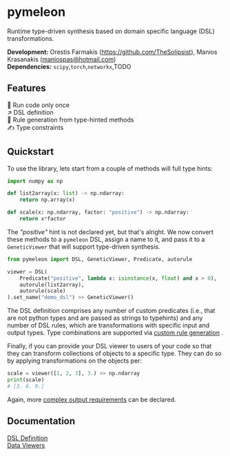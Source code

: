 # pymeleon
Runtime type-driven synthesis 
based on domain specific language (DSL) transformations.

**Development:** Orestis Farmakis (https://github.com/TheSolipsist), Manios Krasanakis (maniospas@hotmail.com)<br>
**Dependencies:** `scipy`,`torch`,`networkx`,TODO

## Features
:rocket: Run code only once<br>
:arrow_upper_right: DSL definition<br>
:robot: Rule generation from type-hinted methods<br>
:writing_hand: Type constraints<br>

## Quickstart
To use the library, lets start from a couple of
methods will full type hints:

```python
import numpy as np

def list2array(x: list) -> np.ndarray:
    return np.array(x)

def scale(x: np.ndarray, factor: "positive") -> np.ndarray:
    return x*factor
```

The *"positive"* hint is not declared yet, 
but that's alright. We now convert these
methods to a `pymeleon` DSL, assign a name 
to it, and pass it to a `GeneticViewer` 
that will support type-driven synthesis.


```python
from pymeleon import DSL, GeneticViewer, Predicate, autorule

viewer = DSL(
    Predicate("positive", lambda x: isinstance(x, float) and x > 0),
    autorule(list2array),
    autorule(scale)
).set_name("demo_dsl") >> GeneticViewer()
```

The DSL definition comprises any number of custom predicates 
(i.e., that  are not python types and are passed as strings 
to typehints) and any number of DSL rules, which are transformations
with specific input and output types. Type combinations are
supported via [custom rule generation](docs/dsl.md) .

Finally, if you can provide your DSL viewer to
users of your code so that they can
transform collections of objects to a specific type.
They can do so by applying transformations on the objects
per:

```python
scale = viewer([1, 2, 3], 3.) >> np.ndarray
print(scale)
# [3. 6. 9.]
```

Again, more [complex output requirements](docs/dsl.md) 
can be declared.

## Documentation
[DSL Definition](docs/dsl.md)<br>
[Data Viewers](docs/viewers.md)
